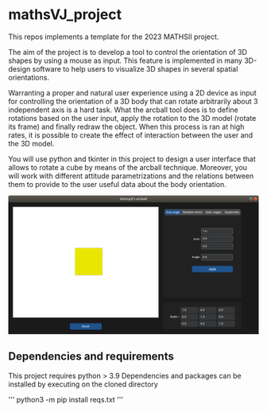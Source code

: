 # mathsVJ_project

This repos implements a template for the 2023 MATHSII project.

The aim of the project is to develop a tool to control the orientation of 3D shapes by using a mouse as input. This feature is implemented in many 3D-design software to help users to visualize 3D shapes in several spatial orientations.

Warranting a proper and natural user experience using a 2D device as input for controlling the orientation of a 3D body that can rotate arbitrarily about 3
independent axis is a hard task. What the arcball tool does is to define rotations based on the user input, apply the rotation to the 3D model (rotate its frame) and finally redraw the object. When this process is ran at high rates, it is possible to create the effect of interaction between the user and the 3D model.

You will use python and tkinter in this project to design a user interface that allows to rotate a cube by means of the arcball technique. Moreover, you will work with different attitude parametrizations and the relations between them to provide to the user useful data about the body orientation.

![Alt text](imgs/reference_img.png?raw=true "Title")

## Dependencies and requirements
This project requires python > 3.9
Dependencies and packages can be installed by executing on the cloned directory

'''
python3 -m pip install reqs.txt
'''
